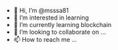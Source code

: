 - 👋 Hi, I’m @msssa81
- 👀 I’m interested in learning
- 🌱 I’m currently learning blockchain
- 💞️ I’m looking to collaborate on ...
- 📫 How to reach me ...

<!---
msssa81/msssa81 is a ✨ special ✨ repository because its `README.md` (this file) appears on your GitHub profile.
You can click the Preview link to take a look at your changes.
--->

